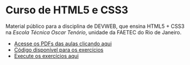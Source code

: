 # Curso de HTML5 e CSS3

Material público para a disciplina de DEVWEB, que ensina HTML5 + CSS3 na *Escola Técnica Oscar Tenório*, unidade da FAETEC do Rio de Janeiro.

* [Acesse os PDFs das aulas clicando aqui](/aulas-pdf)
* [Código disponível para os exercícios](/exercicios)
* [Execute os exercícios aqui](https://gustavoguanabara.github.io/html-css/exercicios/)
